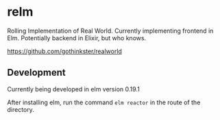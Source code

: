 # relm

Rolling Implementation of Real World.  Currently implementing frontend in Elm.  Potentially backend in Elixir, but who knows.

https://github.com/gothinkster/realworld

## Development

Currently being developed in elm version 0.19.1

After installing elm, run the command `elm reactor` in the route of the directory.
